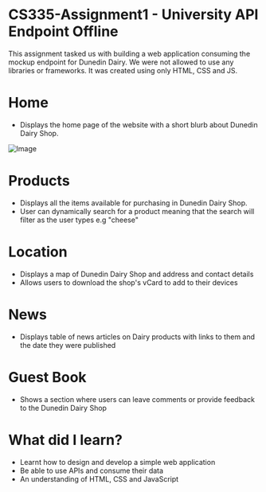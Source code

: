 # CS335-Assignment1 - University API Endpoint Offline
This assignment tasked us with building a web application consuming the mockup endpoint for Dunedin Dairy. We were not allowed to use any libraries or frameworks. It was created using only HTML, CSS and JS.

# Home
* Displays the home page of the website with a short blurb about Dunedin Dairy Shop.

![Image](https://ibb.co/MNc7RyW)

# Products
* Displays all the items available for purchasing in Dunedin Dairy Shop. 
* User can dynamically search for a product meaning that the search will filter as the user types e.g "cheese"

# Location
* Displays a map of Dunedin Dairy Shop and address and contact details
* Allows users to download the shop's vCard to add to their devices

# News
* Displays table of news articles on Dairy products with links to them and the date they were published

# Guest Book
* Shows a section where users can leave comments or provide feedback to the Dunedin Dairy Shop

# What did I learn?
* Learnt how to design and develop a simple web application
* Be able to use APIs and consume their data
* An understanding of HTML, CSS and JavaScript
